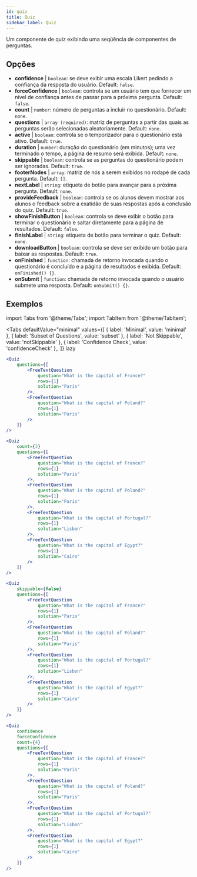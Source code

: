```yaml
---
id: quiz 
title: Quiz
sidebar_label: Quiz
---
```


Um componente de quiz exibindo uma seqüência de componentes de perguntas.

## Opções

* __confidence__ | `boolean`: se deve exibir uma escala Likert pedindo a confiança da resposta do usuário. Default: `false`.
* __forceConfidence__ | `boolean`: controla se um usuário tem que fornecer um nível de confiança antes de passar para a próxima pergunta. Default: `false`.
* __count__ | `number`: número de perguntas a incluir no questionário. Default: `none`.
* __questions__ | `array (required)`: matriz de perguntas a partir das quais as perguntas serão selecionadas aleatoriamente. Default: `none`.
* __active__ | `boolean`: controla se o temporizador para o questionário está ativo. Default: `true`.
* __duration__ | `number`: duração do questionário (em minutos); uma vez terminado o tempo, a página de resumo será exibida. Default: `none`.
* __skippable__ | `boolean`: controla se as perguntas do questionário podem ser ignoradas. Default: `true`.
* __footerNodes__ | `array`: matriz de nós a serem exibidos no rodapé de cada pergunta. Default: `[]`.
* __nextLabel__ | `string`: etiqueta de botão para avançar para a próxima pergunta. Default: `none`.
* __provideFeedback__ | `boolean`: controla se os alunos devem mostrar aos alunos o feedback sobre a exatidão de suas respostas após a conclusão do quiz. Default: `true`.
* __showFinishButton__ | `boolean`: controla se deve exibir o botão para terminar o questionário e saltar diretamente para a página de resultados. Default: `false`.
* __finishLabel__ | `string`: etiqueta de botão para terminar o quiz. Default: `none`.
* __downloadButton__ | `boolean`: controla se deve ser exibido um botão para baixar as respostas. Default: `true`.
* __onFinished__ | `function`: chamada de retorno invocada quando o questionário é concluído e a página de resultados é exibida. Default: `onFinished() {}`.
* __onSubmit__ | `function`: chamada de retorno invocada quando o usuário submete uma resposta. Default: `onSubmit() {}`.


## Exemplos

import Tabs from '@theme/Tabs';
import TabItem from '@theme/TabItem';

<Tabs
    defaultValue="minimal"
    values={[
        { label: 'Minimal', value: 'minimal' },
        { label: 'Subset of Questions', value: 'subset' },
        { label: 'Not Skippable', value: 'notSkippable' },
        { label: 'Confidence Check', value: 'confidenceCheck' },,
    ]}
    lazy
>

<TabItem value="minimal">

```jsx live
<Quiz
    questions={[
        <FreeTextQuestion 
            question="What is the capital of France?" 
            rows={1} 
            solution="Paris" 
        />,
        <FreeTextQuestion 
            question="What is the capital of Poland?" 
            rows={1} 
            solution="Paris" 
        />
    ]}
/>
```
</TabItem>

<TabItem value="subset">

```jsx live
<Quiz
    count={3}
    questions={[
        <FreeTextQuestion 
            question="What is the capital of France?" 
            rows={1} 
            solution="Paris" 
        />,
        <FreeTextQuestion 
            question="What is the capital of Poland?" 
            rows={1} 
            solution="Paris" 
        />,
        <FreeTextQuestion 
            question="What is the capital of Portugal?" 
            rows={1} 
            solution="Lisbon" 
        />,     
        <FreeTextQuestion 
            question="What is the capital of Egypt?" 
            rows={1} 
            solution="Cairo" 
        />
    ]}
/>
```
</TabItem>

<TabItem value="notSkippable" >

```jsx live
<Quiz
    skippable={false}
    questions={[
        <FreeTextQuestion 
            question="What is the capital of France?" 
            rows={1} 
            solution="Paris" 
        />,
        <FreeTextQuestion 
            question="What is the capital of Poland?" 
            rows={1} 
            solution="Paris" 
        />,
        <FreeTextQuestion 
            question="What is the capital of Portugal?" 
            rows={1} 
            solution="Lisbon" 
        />,     
        <FreeTextQuestion 
            question="What is the capital of Egypt?" 
            rows={1} 
            solution="Cairo" 
        />
    ]}
/>
```
</TabItem>

<TabItem value="confidenceCheck">

```jsx live
<Quiz
    confidence
    forceConfidence
    count={4}
    questions={[
        <FreeTextQuestion 
            question="What is the capital of France?" 
            rows={1} 
            solution="Paris" 
        />,
        <FreeTextQuestion 
            question="What is the capital of Poland?" 
            rows={1} 
            solution="Paris" 
        />,
        <FreeTextQuestion 
            question="What is the capital of Portugal?" 
            rows={1} 
            solution="Lisbon" 
        />,     
        <FreeTextQuestion 
            question="What is the capital of Egypt?" 
            rows={1} 
            solution="Cairo" 
        />
    ]}
/>
```
</TabItem>

</Tabs>
